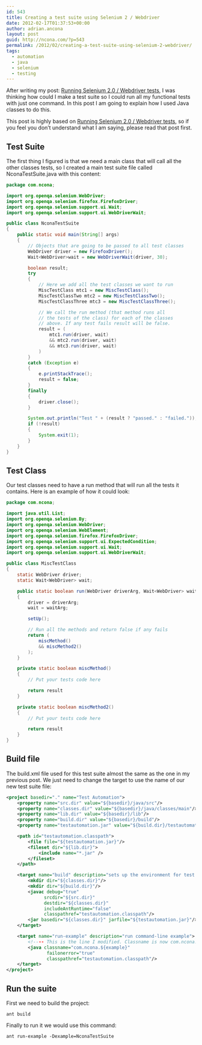 ```yaml
---
id: 543
title: Creating a test suite using Selenium 2 / Webdriver
date: 2012-02-17T01:37:53+00:00
author: adrian.ancona
layout: post
guid: http://ncona.com/?p=543
permalink: /2012/02/creating-a-test-suite-using-selenium-2-webdriver/
tags:
  - automation
  - java
  - selenium
  - testing
---
```

After writing my post: [Running Selenium 2.0 / Webdriver tests](http://ncona.com/2012/02/running-selenium-2-webdriver-tests/ "Running Selenium 2.0 / Webdriver tests"), I was thinking how could I make a test suite so I could run all my functional tests with just one command. In this post I am going to explain how I used Java classes to do this.

This post is highly based on [Running Selenium 2.0 / Webdriver tests](http://ncona.com/2012/02/running-selenium-2-webdriver-tests/ "Running Selenium 2.0 / Webdriver tests"), so if you feel you don&#8217;t understand what I am saying, please read that post first.

<!--more-->

## Test Suite

The first thing I figured is that we need a main class that will call all the other classes tests, so I created a main test suite file called NconaTestSuite.java with this content:

```java
package com.ncona;

import org.openqa.selenium.WebDriver;
import org.openqa.selenium.firefox.FirefoxDriver;
import org.openqa.selenium.support.ui.Wait;
import org.openqa.selenium.support.ui.WebDriverWait;

public class NconaTestSuite
{
    public static void main(String[] args)
    {
        // Objects that are going to be passed to all test classes
        WebDriver driver = new FirefoxDriver();
        Wait<WebDriver>wait = new WebDriverWait(driver, 30);

        boolean result;
        try
        {
            // Here we add all the test classes we want to run
            MiscTestClass mtc1 = new MiscTestClass();
            MiscTestClassTwo mtc2 = new MiscTestClassTwo();
            MiscTestClassThree mtc3 = new MiscTestClassThree();

            // We call the run method (that method runs all
            // the tests of the class) for each of the classes
            // above. If any test fails result will be false.
            result = (
                mtc1.run(driver, wait)
                && mtc2.run(driver, wait)
                && mtc3.run(driver, wait)
            )
        }
        catch (Exception e)
        {
            e.printStackTrace();
            result = false;
        }
        finally
        {
            driver.close();
        }

        System.out.println("Test " + (result ? "passed." : "failed."));
        if (!result)
        {
            System.exit(1);
        }
    }
}
```

## Test Class

Our test classes need to have a run method that will run all the tests it contains. Here is an example of how it could look:

```java
package com.ncona;

import java.util.List;
import org.openqa.selenium.By;
import org.openqa.selenium.WebDriver;
import org.openqa.selenium.WebElement;
import org.openqa.selenium.firefox.FirefoxDriver;
import org.openqa.selenium.support.ui.ExpectedCondition;
import org.openqa.selenium.support.ui.Wait;
import org.openqa.selenium.support.ui.WebDriverWait;

public class MiscTestClass
{
    static WebDriver driver;
    static Wait<WebDriver> wait;

    public static boolean run(WebDriver driverArg, Wait<WebDriver> waitArg)
    {
        driver = driverArg;
        wait = waitArg;

        setUp();

        // Run all the methods and return false if any fails
        return (
            miscMethod()
            && miscMethod2()
        );
    }

    private static boolean miscMethod()
    {
        // Put your tests code here

        return result
    }

    private static boolean miscMethod2()
    {
        // Put your tests code here

        return result
    }
}
```

## Build file

The build.xml file used for this test suite almost the same as the one in my previous post. We just need to change the target to use the name of our new test suite file:

```xml
<project basedir="." name="Test Automation">
    <property name="src.dir" value="${basedir}/java/src"/>
    <property name="classes.dir" value="${basedir}/java/classes/main"/>
    <property name="lib.dir" value="${basedir}/lib"/>
    <property name="build.dir" value="${basedir}/build"/>
    <property name="testautomation.jar" value="${build.dir}/testautomation.jar"/>

    <path id="testautomation.classpath">
        <file file="${testautomation.jar}"/>
        <fileset dir="${lib.dir}">
            <include name="*.jar" />
        </fileset>
    </path>

    <target name="build" description="sets up the environment for test execution">
        <mkdir dir="${classes.dir}"/>
        <mkdir dir="${build.dir}"/>
        <javac debug="true"
              srcdir="${src.dir}"
              destdir="${classes.dir}"
              includeAntRuntime="false"
              classpathref="testautomation.classpath"/>
        <jar basedir="${classes.dir}" jarfile="${testautomation.jar}"/>
    </target>

    <target name="run-example" description="run command-line example">
        <!---- This is the line I modified. Classname is now com.ncona.${example} ---->
        <java classname="com.ncona.${example}"
               failonerror="true"
               classpathref="testautomation.classpath"/>
    </target>
</project>
```

## Run the suite

First we need to build the project:

```
ant build
```

Finally to run it we would use this command:

```
ant run-example -Dexample=NconaTestSuite
```
